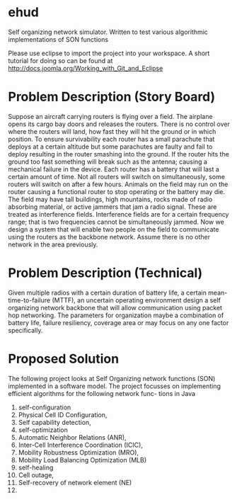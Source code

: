 ehud
====

Self organizing network simulator. Written to test various algorithmic implementations of SON functions

Please use eclipse to import the project into your workspace. A short tutorial for doing so can be found at 
http://docs.joomla.org/Working_with_Git_and_Eclipse

Problem Description (Story Board)
=================================
Suppose an aircraft carrying routers is flying over a field. The airplane opens its cargo bay doors and releases the routers. There is no control over where the routers will land, how fast they will hit the ground or in which position. To ensure survivability each router has a small parachute that deploys at a certain altitude but some parachutes are faulty and fail to deploy resulting in the router smashing into the ground. If the router hits the ground too fast something will break such as the antenna; causing a mechanical failure in the device. Each router has a battery that will last a certain amount of time. Not all routers will switch on simultaneously, some routers will switch on after a few hours. Animals on the field may run on the router causing a functional router to stop operating or the battery may die.
The field may have tall buildings, high mountains, rocks made of radio absorbing material, or active jammers that jam a radio signal. These are treated as interference fields. Interference fields are for a certain frequency range; that is two frequencies cannot be simultaneously jammed.
Now we design a system that will enable two people on the field to communicate using the routers as the backbone network. Assume there is no other network in the area previously.

Problem Description (Technical)
===============================
Given multiple radios with a certain duration of battery life, a certain mean-time-to-failure (MTTF), an uncertain operating environment design a self organizing network backbone that will allow communication using packet hop networking. The parameters for organization maybe a combination of battery life, failure resiliency, coverage area or may focus on any one factor specifically.

Proposed Solution
==================
The following project looks at Self Organizing network functions (SON) implemented in a software model.
The project focusses on implementing efficient algorithms for the following network func- tions in Java
1. self-configuration
  1. Physical Cell ID Configuration, 
  2. Self capability detection,
2. self-optimization
  1. Automatic Neighbor Relations (ANR),
  2. Inter-Cell Interference Coordination (ICIC),
  3. Mobility Robustness Optimization (MRO),
  4. Mobility Load Balancing Optimization (MLB)
3. self-healing
  1. Cell outage,
  2. Self-recovery of network element (NE)
  3. 
  
